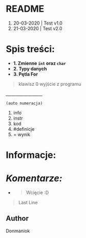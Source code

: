 # README

<ol>
<li> 20-03-2020 | Test v1.0 </li>
<li>21-03-2020 | Test v2.0</li>
</ol>

# Spis treści:


- **1. Zmienne `int` oraz `char`**
- **2. Typy danych**
- **3. Pętla For**
> klawisz 0 wyjście z programu  
>
*__________________*


<code>(auto numeracja)</code>
<ol>
<li>info</li>
<li>instr</li>
<li>kod</li>
<li>#definicje</li>
<li>= wynik</li>
</ol>

Informacje:
===========


# *Komentarze:*

>
* > Wcięcie :D
> Last Line





## Author
Donmaniok
